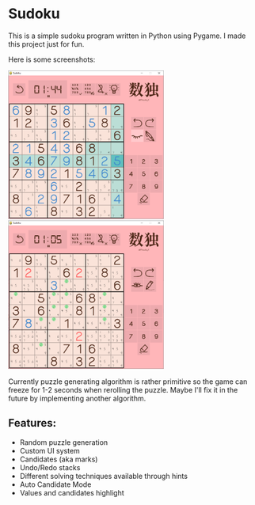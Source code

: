 # Sudoku
This is a simple sudoku program written in Python using Pygame. I made this project just for fun.

Here is some screenshots:

<img src="https://raw.githubusercontent.com/nuken0va/Sudoku-Pygame/master/Screen-1.png" height="300">
<img src="https://raw.githubusercontent.com/nuken0va/Sudoku-Pygame/master/Screen-2.png" height="300">

Currently puzzle generating algorithm is rather primitive so the game can freeze for 1-2 seconds when rerolling the puzzle. Maybe I'll fix it in the future by implementing another algorithm.

## Features:

+ Random puzzle generation
+ Custom UI system
+ Candidates (aka marks)
+ Undo/Redo stacks
+ Different solving techniques available through hints
+ Auto Candidate Mode
+ Values and candidates highlight 